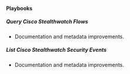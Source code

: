 
#### Playbooks
##### Query Cisco Stealthwatch Flows
- Documentation and metadata improvements.
##### List Cisco Stealthwatch Security Events
- Documentation and metadata improvements.
